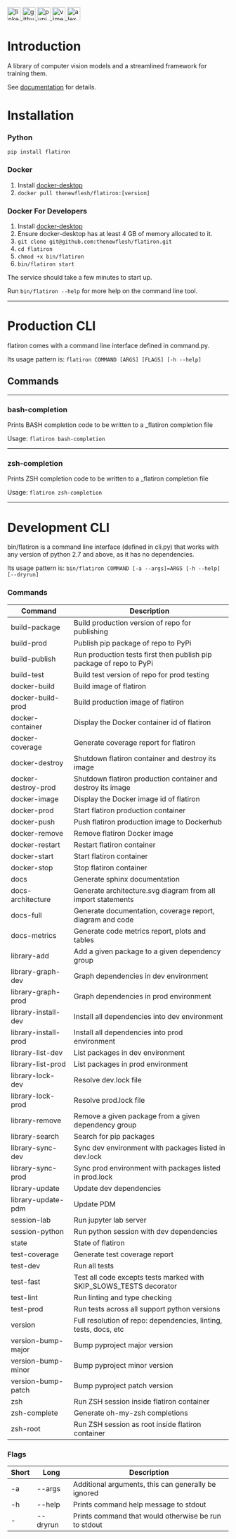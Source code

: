<p>
    <a href="https://www.linkedin.com/in/alexandergbraun" rel="nofollow noreferrer">
        <img src="https://www.gomezaparicio.com/wp-content/uploads/2012/03/linkedin-logo-1-150x150.png"
             alt="linkedin" width="30px" height="30px"
        >
    </a>
    <a href="https://github.com/theNewFlesh" rel="nofollow noreferrer">
        <img src="https://tadeuzagallo.com/GithubPulse/assets/img/app-icon-github.png"
             alt="github" width="30px" height="30px"
        >
    </a>
    <a href="https://pypi.org/user/the-new-flesh" rel="nofollow noreferrer">
        <img src="https://cdn.iconscout.com/icon/free/png-256/python-2-226051.png"
             alt="pypi" width="30px" height="30px"
        >
    </a>
    <a href="http://vimeo.com/user3965452" rel="nofollow noreferrer">
        <img src="https://cdn1.iconfinder.com/data/icons/somacro___dpi_social_media_icons_by_vervex-dfjq/500/vimeo.png"
             alt="vimeo" width="30px" height="30px"
        >
    </a>
    <a href="http://www.alexgbraun.com" rel="nofollow noreferrer">
        <img src="https://i.ibb.co/fvyMkpM/logo.png"
             alt="alexgbraun" width="30px" height="30px"
        >
    </a>
</p>

# Introduction
A library of computer vision models and a streamlined framework for training them.

See [documentation](https://thenewflesh.github.io/flatiron/) for details.

# Installation
### Python
`pip install flatiron`

### Docker
1. Install [docker-desktop](https://docs.docker.com/desktop/)
2. `docker pull thenewflesh/flatiron:[version]`

### Docker For Developers
1. Install [docker-desktop](https://docs.docker.com/desktop/)
2. Ensure docker-desktop has at least 4 GB of memory allocated to it.
3. `git clone git@github.com:thenewflesh/flatiron.git`
4. `cd flatiron`
6. `chmod +x bin/flatiron`
7. `bin/flatiron start`

The service should take a few minutes to start up.

Run `bin/flatiron --help` for more help on the command line tool.

---

# Production CLI

flatiron comes with a command line interface defined in command.py.

Its usage pattern is: `flatiron COMMAND [ARGS] [FLAGS] [-h --help]`

## Commands

---

### bash-completion
Prints BASH completion code to be written to a _flatiron completion file

Usage: `flatiron bash-completion`

---

### zsh-completion
Prints ZSH completion code to be written to a _flatiron completion file

Usage: `flatiron zsh-completion`

---

# Development CLI
bin/flatiron is a command line interface (defined in cli.py) that works with
any version of python 2.7 and above, as it has no dependencies.

Its usage pattern is: `bin/flatiron COMMAND [-a --args]=ARGS [-h --help] [--dryrun]`

### Commands

| Command              | Description                                                         |
| -------------------- | ------------------------------------------------------------------- |
| build-package        | Build production version of repo for publishing                     |
| build-prod           | Publish pip package of repo to PyPi                                 |
| build-publish        | Run production tests first then publish pip package of repo to PyPi |
| build-test           | Build test version of repo for prod testing                         |
| docker-build         | Build image of flatiron                                             |
| docker-build-prod    | Build production image of flatiron                                  |
| docker-container     | Display the Docker container id of flatiron                         |
| docker-coverage      | Generate coverage report for flatiron                               |
| docker-destroy       | Shutdown flatiron container and destroy its image                   |
| docker-destroy-prod  | Shutdown flatiron production container and destroy its image        |
| docker-image         | Display the Docker image id of flatiron                             |
| docker-prod          | Start flatiron production container                                 |
| docker-push          | Push flatiron production image to Dockerhub                         |
| docker-remove        | Remove flatiron Docker image                                        |
| docker-restart       | Restart flatiron container                                          |
| docker-start         | Start flatiron container                                            |
| docker-stop          | Stop flatiron container                                             |
| docs                 | Generate sphinx documentation                                       |
| docs-architecture    | Generate architecture.svg diagram from all import statements        |
| docs-full            | Generate documentation, coverage report, diagram and code           |
| docs-metrics         | Generate code metrics report, plots and tables                      |
| library-add          | Add a given package to a given dependency group                     |
| library-graph-dev    | Graph dependencies in dev environment                               |
| library-graph-prod   | Graph dependencies in prod environment                              |
| library-install-dev  | Install all dependencies into dev environment                       |
| library-install-prod | Install all dependencies into prod environment                      |
| library-list-dev     | List packages in dev environment                                    |
| library-list-prod    | List packages in prod environment                                   |
| library-lock-dev     | Resolve dev.lock file                                               |
| library-lock-prod    | Resolve prod.lock file                                              |
| library-remove       | Remove a given package from a given dependency group                |
| library-search       | Search for pip packages                                             |
| library-sync-dev     | Sync dev environment with packages listed in dev.lock               |
| library-sync-prod    | Sync prod environment with packages listed in prod.lock             |
| library-update       | Update dev dependencies                                             |
| library-update-pdm   | Update PDM                                                          |
| session-lab          | Run jupyter lab server                                              |
| session-python       | Run python session with dev dependencies                            |
| state                | State of flatiron                                                   |
| test-coverage        | Generate test coverage report                                       |
| test-dev             | Run all tests                                                       |
| test-fast            | Test all code excepts tests marked with SKIP_SLOWS_TESTS decorator  |
| test-lint            | Run linting and type checking                                       |
| test-prod            | Run tests across all support python versions                        |
| version              | Full resolution of repo: dependencies, linting, tests, docs, etc    |
| version-bump-major   | Bump pyproject major version                                        |
| version-bump-minor   | Bump pyproject minor version                                        |
| version-bump-patch   | Bump pyproject patch version                                        |
| zsh                  | Run ZSH session inside flatiron container                           |
| zsh-complete         | Generate oh-my-zsh completions                                      |
| zsh-root             | Run ZSH session as root inside flatiron container                   |

### Flags

| Short | Long      | Description                                          |
| ----- | --------- | ---------------------------------------------------- |
| -a    | --args    | Additional arguments, this can generally be ignored  |
| -h    | --help    | Prints command help message to stdout                |
| -     | --dryrun  | Prints command that would otherwise be run to stdout |
